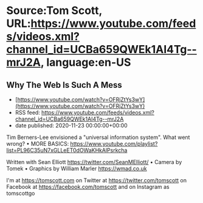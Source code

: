 # Source:Tom Scott, URL:https://www.youtube.com/feeds/videos.xml?channel_id=UCBa659QWEk1AI4Tg--mrJ2A, language:en-US

## Why The Web Is Such A Mess
 - [https://www.youtube.com/watch?v=OFRjZtYs3wY](https://www.youtube.com/watch?v=OFRjZtYs3wY)
 - RSS feed: https://www.youtube.com/feeds/videos.xml?channel_id=UCBa659QWEk1AI4Tg--mrJ2A
 - date published: 2020-11-23 00:00:00+00:00

Tim Berners-Lee envisioned a "universal information system". What went wrong? • MORE BASICS: https://www.youtube.com/playlist?list=PL96C35uN7xGLLeET0dOWaKHkAlPsrkcha

Written with Sean Elliott https://twitter.com/SeanMElliott/ • Camera by Tomek • Graphics by William Marler https://wmad.co.uk

I'm at https://tomscott.com
on Twitter at https://twitter.com/tomscott
on Facebook at https://facebook.com/tomscott
and on Instagram as tomscottgo


